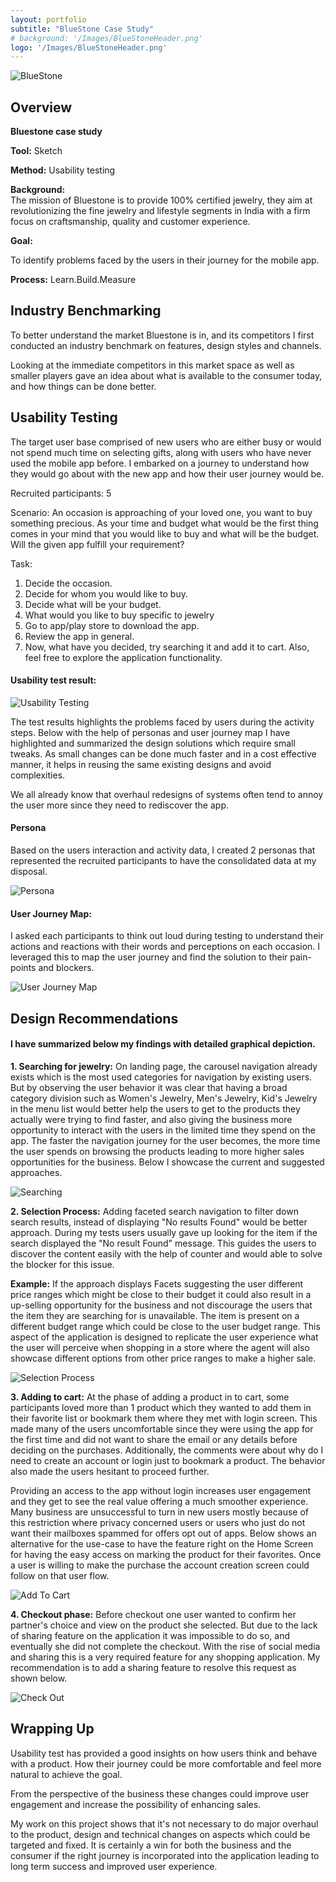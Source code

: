 ```yaml
---
layout: portfolio
subtitle: "BlueStone Case Study"
# background: '/Images/BlueStoneHeader.png'
logo: '/Images/BlueStoneHeader.png'
---
```



<!-- # BlueStone -->

<!-- ![CompanyLogo](Images/BlueStoneHeader.png "BlueStone"){: width="720" } -->
<img src="/Images/BlueStoneHeader.png" class="img-fluid" alt="BlueStone">

## Overview

**Bluestone case study**

**Tool:** Sketch

**Method:** Usability testing

**Background:**
<br>The mission of Bluestone is to provide 100% certified jewelry, they aim at revolutionizing the fine jewelry and lifestyle segments in India with a firm focus on craftsmanship, quality and customer experience.</br>

**Goal:**

To identify problems faced by the users in their journey for the mobile app.

**Process:**
Learn.Build.Measure

## Industry Benchmarking

To better understand the market Bluestone is in, and its competitors I first conducted an industry benchmark on features, design styles and channels.

Looking at the immediate competitors in this market space as well as smaller players gave an idea about what is available to the consumer today, and how things can be done better.


## Usability Testing

The target user base comprised of new users who are either busy or would not spend much time on selecting gifts, along with users who have never used the mobile app before. I embarked on a journey to understand how they would go about with the new app and how their user journey would be.

Recruited participants: 5

Scenario: An occasion is approaching of your loved one, you want to buy something precious. As your time and budget what would be the first thing comes in your mind that you would like to buy and what will be the budget. Will the given app fulfill your requirement?

Task:

1. Decide the occasion.
2. Decide for whom you would like to buy.
3. Decide what will be your budget.
4. What would you like to buy specific to jewelry
5. Go to app/play store to download the app.
6. Review the app in general.
7. Now, what have you decided, try searching it and add it to cart. Also, feel free to explore the application functionality.

#### Usability test result:

<!-- [![Usability Testing](Images/BS_Usability_Testing.png "Usability Testing"){: width="720" }](Images/BS_Usability_Testing.png "Usability Testing") -->

<img src="/Images/BS_Usability_Testing.png" class="img-fluid" alt="Usability Testing">

The test results highlights the problems faced by users during the activity steps. Below with the help of personas and user journey map I have highlighted and summarized the design solutions which require small tweaks. As small changes can be done much faster and in a cost effective manner, it helps in reusing the same existing designs and avoid complexities.

We all already know that overhaul redesigns of systems often tend to annoy the user more since they need to rediscover the app.


#### Persona

Based on the users interaction and activity data, I created 2 personas that represented the recruited participants to have the consolidated data at my disposal.

<!-- [![Persona](Images/BS_Persona.png "Persona"){: width="720" }](Images/BS_Persona.png "Persona") -->
<img src="/Images/BS_Persona.png" class="img-fluid" alt="Persona">

#### User Journey Map: 

I asked each participants to think out loud during testing to understand their actions and reactions with their words and perceptions on each occasion. I leveraged this to map the user journey and find the solution to their pain-points and blockers.

<!-- [![User Journey Map](Images/BS_User_Journey_Map.png){: width="720" }](Images/BS_User_Journey_Map.png) -->
<img src="/Images/BS_User_Journey_Map.png" class="img-fluid" alt="User Journey Map">

## Design Recommendations 

#### I have summarized below my findings with detailed graphical depiction.

**1. Searching for jewelry:** On landing page, the carousel navigation already exists which is the most used categories for navigation by existing users. But by observing the user behavior it was clear that having a broad category division such as Women's Jewelry, Men's Jewelry, Kid's Jewelry in the menu list would better help the users to get to the products they actually were trying to find faster, and also giving the business more opportunity to interact with the users in the limited time they spend on the app. The faster the navigation journey for the user becomes, the more time the user spends on browsing the products leading to more higher sales opportunities for the business. Below I showcase the current and suggested approaches.

<!-- [![Searching Jewelry Path](Images/BS_Searching_Jewel.jpeg "Searching"){: width="720" }](Images/BS_Searching_Jewel.jpeg "Searching") -->
<img src="/Images/BS_Searching_Jewel.jpeg" class="img-fluid" alt="Searching">


**2. Selection Process:** Adding faceted search navigation to filter down search results, instead of displaying "No results Found" would be better approach. During my tests users usually gave up looking for the item if the search displayed the "No result Found" message. This guides the users to discover the content easily with the help of counter and would able to solve the blocker for this issue.

**Example:** If the approach displays Facets suggesting the user different price ranges which might be close to their budget it could also result in a up-selling opportunity for the business and not discourage the users that the item they are searching for is unavailable. The item is present on a different budget range which could be close to the user budget range. This aspect of the application is designed to replicate the user experience what the user will perceive when shopping in a store where the agent will also showcase different options from other price ranges to make a higher sale.

<!-- [![Selection Process](Images/BS_Selection_Process.jpeg "Selection Process"){: width="720" }](Images/BS_Selection_Process.jpeg "Selection Process") -->
<img src="/Images/BS_Selection_Process.jpeg" class="img-fluid" alt="Selection Process">

**3. Adding to cart:** At the phase of adding a product in to cart, some participants loved more than 1 product which they wanted to add them in their favorite list or bookmark them where they met with login screen. This made many of the users uncomfortable since they were using the app for the first time and did not want to share the email or any details before deciding on the purchases. Additionally, the comments were about why do I need to create an account or login just to bookmark a product. The behavior also made the users hesitant to proceed further.

Providing an access to the app without login increases user engagement and they get to see the real value offering a much smoother experience. Many business are unsuccessful to turn in new users mostly because of this restriction where privacy concerned users or users who just do not want their mailboxes spammed for offers opt out of apps. Below shows an alternative for the use-case to have the feature right on the Home Screen for having the easy access on marking the product for their favorites. Once a user is willing to make the purchase the account creation screen could follow on that user flow.

<!-- [![Add to Cart](Images/BS_Add_To_Cart.jpeg "Add to cart"){: width="720" }](Images/BS_Add_To_Cart.jpeg "Add to cart") -->
<img src="/Images/BS_Add_To_Cart.jpeg" class="img-fluid" alt="Add To Cart">

**4. Checkout phase:** Before checkout one user wanted to confirm her partner's choice and view on the product she selected. But due to the lack of sharing feature on the application it was impossible to do so, and eventually she did not complete the checkout. With the rise of social media and sharing this is a very required feature for any shopping application. My recommendation is to add a sharing feature to resolve this request as shown below.

<!-- [![CheckOut Page](Images/BS_Check_Out.jpeg "Checkout"){: width="720" }](Images/BS_Check_Out.jpeg "Checkout") -->
<img src="/Images/BS_Check_Out.jpeg" class="img-fluid" alt="Check Out">

## Wrapping Up

Usability test has provided a good insights on how users think and behave with a product. How their journey could be more comfortable and feel more natural to achieve the goal.

From the perspective of the business these changes could improve user engagement and increase the possibility of enhancing sales.

My work on this project shows that it's not necessary to do major overhaul to the product, design and technical changes on aspects which could be targeted and fixed. It is certainly a win for both the business and the consumer if the right journey is incorporated into the application leading to long term success and improved user experience.